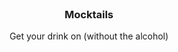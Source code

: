 <br />
<div align="center">

  <h3 align="center">Mocktails</h3>

  <p align="center">
    Get your drink on (without the alcohol)
  </p>
</div>

